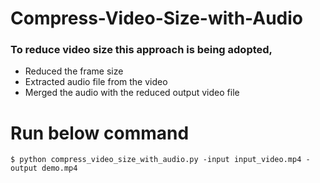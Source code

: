 # Compress-Video-Size-with-Audio
### To reduce video size this approach is being adopted,
- Reduced the frame size 
- Extracted audio file from the video
- Merged the audio with the reduced output video file

# Run below command

```
$ python compress_video_size_with_audio.py -input input_video.mp4 -output demo.mp4
```
